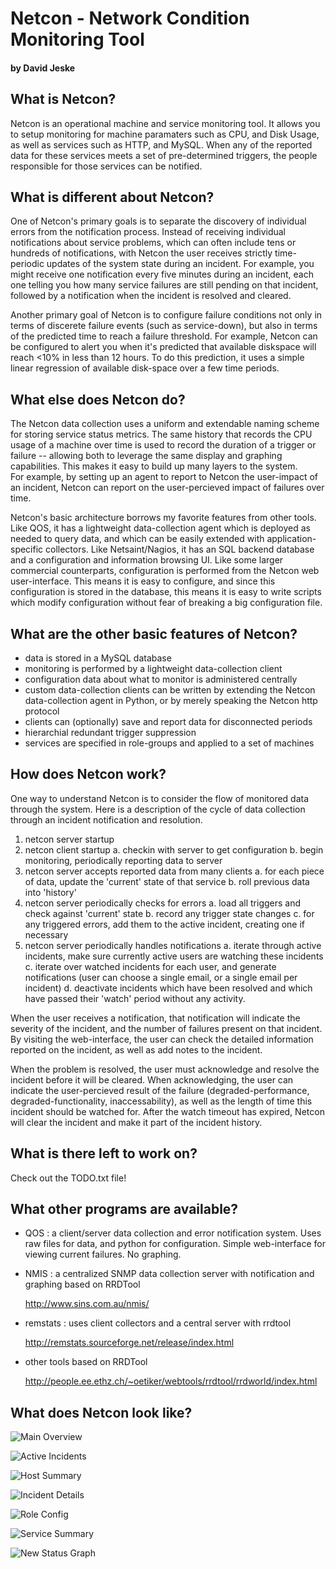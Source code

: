 # Netcon - Network Condition Monitoring Tool
#### by David Jeske

## What is Netcon?

Netcon is an operational machine and service monitoring tool. It
allows you to setup monitoring for machine paramaters such as CPU, and
Disk Usage, as well as services such as HTTP, and MySQL. When any of
the reported data for these services meets a set of pre-determined
triggers, the people responsible for those services can be notified.

## What is different about Netcon?

One of Netcon's primary goals is to separate the discovery of individual 
errors from the notification process.  Instead of receiving individual notifications
about service problems, which can often include tens or hundreds of
notifications, with Netcon the user receives strictly time-periodic
updates of the system state during an incident. For example, you might
receive one notification every five minutes during an incident, each one
telling you how many service failures are still pending on that
incident, followed by a notification when the incident is resolved
and cleared.

Another primary goal of Netcon is to configure failure conditions not only 
in terms of discerete failure events (such as service-down), but also in terms of 
the predicted time to reach a failure threshold. For example, Netcon can be
configured to alert you when it's predicted that available diskspace 
will reach <10% in less than 12 hours. To do this prediction, it uses a simple 
linear regression of available disk-space over a few time periods.

## What else does Netcon do?

The Netcon data collection uses a uniform and extendable naming 
scheme for storing service status metrics.  The same history that records 
the CPU usage of a machine over time is used to record the duration of a
trigger or failure -- allowing both to leverage the same display and graphing 
capabilities. This makes it easy to build up many layers to the system.  
For example, by setting up an agent to report to Netcon the user-impact 
of an incident, Netcon can report on the user-percieved impact of failures over time.

Netcon's basic architecture borrows my favorite features from other
tools. Like QOS, it has a lightweight data-collection agent which
is deployed as needed to query data, and which can be easily
extended with application-specific collectors. Like Netsaint/Nagios, 
it has an SQL backend database and a configuration and information 
browsing UI. Like some larger commercial counterparts, configuration 
is performed from the Netcon web user-interface.  This means it is 
easy to configure, and since this configuration is stored in the 
database, this means it is easy to write scripts which modify 
configuration without fear of breaking a big configuration file. 

## What are the other basic features of Netcon?

- data is stored in a MySQL database
- monitoring is performed by a lightweight data-collection client
- configuration data about what to monitor is administered centrally
- custom data-collection clients can be written by extending 
  the Netcon data-collection agent in Python, or by merely speaking
  the Netcon http protocol
- clients can (optionally) save and report data for disconnected periods
- hierarchial redundant trigger suppression
- services are specified in role-groups and applied to a set of machines

## How does Netcon work?

One way to understand Netcon is to consider the flow of monitored data
through the system. Here is a description of the cycle of data
collection through an incident notification and resolution.


  1. netcon server startup
  2. netcon client startup 
     a. checkin with server to get configuration
     b. begin monitoring, periodically reporting data to server
  3. netcon server accepts reported data from many clients
     a. for each piece of data, update the 'current' state of that
        service
     b. roll previous data into 'history'
  4. netcon server periodically checks for errors
     a. load all triggers and check against 'current' state 
     b. record any trigger state changes 
     c. for any triggered errors, add them to the active incident,
        creating one if necessary
  5. netcon server periodically handles notifications
     a. iterate through active incidents, make sure currently
        active users are watching these incidents
     c. iterate over watched incidents for each user, and 
        generate notifications (user can choose a single email,
        or a single email per incident) 
     d. deactivate incidents which have been resolved and which
        have passed their 'watch' period without any activity.
  
When the user receives a notification, that notification will indicate
the severity of the incident, and the number of failures present on
that incident. By visiting the web-interface, the user can check the
detailed information reported on the incident, as well as add notes to
the incident.

When the problem is resolved, the user must acknowledge and resolve
the incident before it will be cleared. When acknowledging, the user
can indicate the user-percieved result of the failure
(degraded-performance, degraded-functionality, inaccessability), as
well as the length of time this incident should be watched for. After
the watch timeout has expired, Netcon will clear the incident and make
it part of the incident history.

## What is there left to work on?

Check out the TODO.txt file!

## What other programs are available?

  - QOS : a client/server data collection and error notification
       system. Uses raw files for data, and python for configuration.
       Simple web-interface for viewing current failures. No graphing.

  - NMIS : a centralized SNMP data collection server with notification
       and graphing based on RRDTool
  
     http://www.sins.com.au/nmis/

  - remstats : uses client collectors and a central server with rrdtool

     http://remstats.sourceforge.net/release/index.html

  - other tools based on RRDTool

     http://people.ee.ethz.ch/~oetiker/webtools/rrdtool/rrdworld/index.html
     
## What does Netcon look like?

![Main Overview](https://raw.githubusercontent.com/jeske/netcon/master/docs/images/main.gif)

![Active Incidents](https://raw.githubusercontent.com/jeske/netcon/master/docs/images/v0_2_blinkenlights.gif)

![Host Summary](https://raw.githubusercontent.com/jeske/netcon/master/docs/images/host_summary.gif)

![Incident Details](https://raw.githubusercontent.com/jeske/netcon/master/docs/images/incident_details.gif)

![Role Config](https://raw.githubusercontent.com/jeske/netcon/master/docs/images/role_config.gif)

![Service Summary](https://raw.githubusercontent.com/jeske/netcon/master/docs/images/service_summary.gif)

![New Status Graph](https://raw.githubusercontent.com/jeske/netcon/master/docs/images/v0_2_newgraphs.gif)

